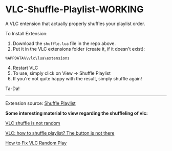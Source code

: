# VLC-Shuffle-Playlist-WORKING
A VLC entension that actually properly shuffles your playlist order.

To Install Extension:
1. Download the `shuffle.lua` file in the repo above.
2. Put it in the VLC extensions folder (create it, if it doesn't exist):

```%APPDATA%\vlc\lua\extensions```

4. Restart VLC
5. To use, simply click on View → Shuffle Playlist
6. If you're not quite happy with the result, simply shuffle again!

Ta-Da!

***

Extension source: [Shuffle Playlist](https://addons.videolan.org/p/1154030/)

**Some interesting material to view regarding the shuffleling of vlc:**

[VLC shuffle is not random](https://www.reddit.com/r/VLC/comments/n6g7ig/vlc_shuffle_is_not_random/)

[VLC: how to shuffle playlist? The button is not there](https://superuser.com/questions/1182684/vlc-how-to-shuffle-playlist-the-button-is-not-there)

[How to Fix VLC Random Play](https://www.youtube.com/watch?v=4_R1NQbnZeQ)

